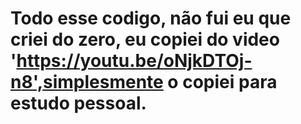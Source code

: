 # Todo esse codigo,  não fui eu que criei do zero, eu copiei do video  'https://youtu.be/oNjkDTOj-n8',simplesmente o copiei para estudo pessoal.
